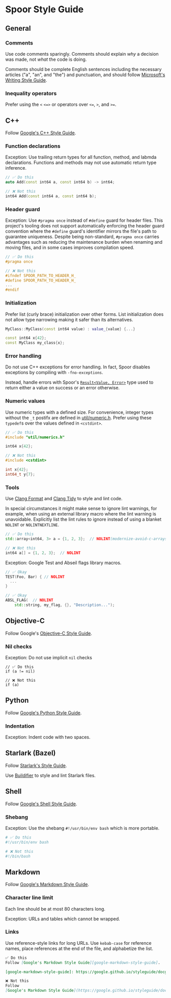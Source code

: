 # Spoor Style Guide

## General

### Comments
Use code comments sparingly. Comments should explain *why* a decision was made,
not *what* the code is doing.

Comments should be complete English sentences including the necessary articles
("a", "an", and "the") and punctuation, and should follow
[Microsoft's Writing Style Guide][microsoft-writing-style-guide].

### Inequality operators
Prefer using the `<` `<=>` or operators over `<=`, `>`, and `>=`.

## C++

Follow [Google's C++ Style Guide][google-cpp-style-guide].

### Function declarations

Exception: Use trailing return types for all function, method, and labmda
declarations. Functions and methods may not use automatic return type inference.

```c++
// ✅ Do this
auto Add(const int64 a, const int64 b) -> int64;

// ❌ Not this
int64 Add(const int64 a, const int64 b);
```

### Header guard

Exception: Use `#pragma once` instead of `#define` guard for header files. This
project's tooling does not support automatically enforcing the header guard
convention where the `#define` guard's identifier mirrors the file's path to
guarantee uniqueness. Despite being non-standard, `#pragma once` carries
advantages such as reducing the maintenance burden when renaming and moving
files, and in some cases improves compilation speed.

```c++
// ✅ Do this
#pragma once

// ❌ Not this
#ifndef SPOOR_PATH_TO_HEADER_H_
#define SPOOR_PATH_TO_HEADER_H_
...
#endif
```

### Initialization

Prefer list (curly brace) initialization over other forms. List initialization
does not allow type narrowing making it safer than its alternatives.

```c++
MyClass::MyClass(const int64 value) : value_{value} {...}

const int64 x{42};
const MyClass my_class{x};
```

### Error handling

Do not use C++ exceptions for error handling. In fact, Spoor disables exceptions
by compiling with `-fno-exceptions`.

Instead, handle errors with Spoor's [`Result<Value, Error>`][util-result-h]
type used to return either a value on success or an error otherwise.

### Numeric values

Use numeric types with a defined size. For convenience, integer types without
the `_t` postifx are defined in [util/numeric.h][util-numeric-h]. Prefer using
these `typedef`s over the values defined in `<cstdint>`.

```c++
// ✅ Do this
#include "util/numerics.h"

int64 x{42};

// ❌ Not this
#include <cstdint>

int x{42};
int64_t y{7};
```

### Tools

Use [Clang Format][clang-format] and [Clang Tidy][clang-tidy] to style and lint
code.

In special circumstances it might make sense to ignore lint warnings, for
example, when using an external library macro where the lint warning is
unavoidable. Explicitly list the lint rules to ignore instead of using a blanket
`NOLINT` or `NOLINTNEXTLINE`.

```c++
// ✅ Do this
std::array<int64, 3> a = {1, 2, 3};  // NOLINT(modernize-avoid-c-arrays)

// ❌ Not this
int64 a[] = {1, 2, 3};  // NOLINT
```

Exception: Google Test and Abseil flags library macros.

```c++
// ✅ Okay
TEST(Foo, Bar) { // NOLINT
  ...
}

// ✅ Okay
ABSL_FLAG(  // NOLINT
    std::string, my_flag, {}, "Description...");
```

## Objective-C

Follow Google's [Objective-C Style Guide][google-objc-style-guide].

### Nil checks
Exception: Do not use implicit `nil` checks

```objc
// ✅ Do this
if (a != nil)

// ❌ Not this
if (a)
```

## Python

Follow [Google's Python Style Guide][google-python-style-guide].

### Indentation

Exception: Indent code with two spaces.

## Starlark (Bazel)

Follow [Starlark's Style Guide][starlark-style-guide].

Use [Buildifier][buildifier] to style and lint Starlark files.

## Shell

Follow [Google's Shell Style Guide][google-shell-style-guide].

### Shebang

Exception: Use the shebang `#!/usr/bin/env bash` which is more portable.

```bash
# ✅ Do this
#!/usr/bin/env bash

# ❌ Not this
#!/bin/bash
```

## Markdown

Follow [Google's Markdown Style Guide][google-markdown-style-guide].

### Character line limit

Each line should be at most 80 characters long.

Exception: URLs and tables which cannot be wrapped.

### Links

Use reference-style links for long URLs. Use `kebab-case` for reference names,
place references at the end of the file, and alphabetize the list.

```markdown
✅ Do this
Follow [Google's Markdown Style Guide][google-markdown-style-guide].

[google-markdown-style-guide]: https://google.github.io/styleguide/docguide/style.html#document-layout

❌ Not this
Follow
[Google's Markdown Style Guide](https://google.github.io/styleguide/docguide/style.html#document-layout).
```

[buildifier]: https://github.com/bazelbuild/buildtools/blob/master/buildifier/README.md
[clang-format]: https://clang.llvm.org/docs/ClangFormat.html
[clang-tidy]: https://clang.llvm.org/extra/clang-tidy/
[google-cpp-style-guide]: https://google.github.io/styleguide/cppguide.html
[google-markdown-style-guide]: https://google.github.io/styleguide/docguide/style.html#document-layout
[google-objc-style-guide]: https://google.github.io/styleguide/objcguide.html
[google-python-style-guide]: https://google.github.io/styleguide/pyguide.html
[google-shell-style-guide]: https://google.github.io/styleguide/shellguide.html
[microsoft-writing-style-guide]: https://docs.microsoft.com/en-us/style-guide/welcome/
[rust-result]: https://doc.rust-lang.org/std/result/
[starlark-style-guide]: https://docs.bazel.build/versions/master/skylark/bzl-style.html
[util-numeric-h]: util/numeric.h
[util-result-h]: util/result.h
